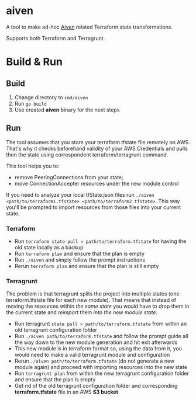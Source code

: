 aiven
=================

A tool to make ad-hoc [Aiven](https://aiven.io/) related Terraform state transformations.

Supports both Terraform and Terragrunt.

# Build & Run

## Build

1. Change directory to `cmd/aiven`
2. Run `go build`
3. Use created **aiven** binary for the next steps

## Run

The tool assumes that you store your terraform.tfstate file remotely on AWS.
That's why it checks beforehand validity of your AWS Credentials
and pulls then the state using correspondent terraform/terragrunt command.

This tool helps you to:
- remove PeeringConnections from your state;
- move ConnectionAccepter resources under the new module control

If you need to analyze your local tfState.json files run `./aiven <path/to/terraform1.tfstate> <path/to/terraform2.tfstate>`.
This way you'll be prompted to import resources from those files into your current state.

### Terraform
- Run `terraform state pull > path/to/terraform.tfstate` for having the old state locally as a backup
- Run `terraform plan` and ensure that the plan is empty
- Run `./aiven` and simply follow the prompt instructions
- Rerun `terraform plan` and ensure that the plan is still empty

### Terragrunt
The problem is that terragrunt splits the project into multiple states (one terraform.tfstate file for each new module).
That means that instead of moving the resources within *the same state* you would have to drop them in the current state and *reimport* them *into the new module state*.

- Run terragrunt `state pull > path/to/terraform.tfstate` from within an old terragrunt configuration folder
- Run `./aiven path/to/terraform.tfstate` and follow the prompt guide all the way down to the new module generation and hit exit afterwards
- This new module is in terraform format so, using the data from it, you would need to make a valid terragrunt module and configuration
- Rerun `./aiven path/to/terraform.tfstate` (do not generate a new module again) and proceed with importing resources into the new state
- Run `terragrunt plan` from within the new terragrunt configuration folder and ensure that the plan is empty
- Get rid of the old terragrunt configuration folder and corresponding **terraform.tfstate** file in an AWS **S3 bucket**